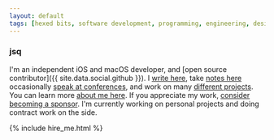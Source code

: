 ```yaml
---
layout: default
tags: [hexed bits, software development, programming, engineering, design patterns, ios, objective-c, swift, ethics]
---
```


<h3 class="branded">jsq</h3>

I'm an independent iOS and macOS developer, and [open source contributor]({{ site.data.social.github }}).
I [write here](/blog), take [notes here](https://jessesquires.github.io/TIL/) occasionally [speak at conferences](/speaking), and work on many [different projects](/projects).
You can learn more [about me here](/about).
If you appreciate my work, [consider becoming a sponsor](/sponsor).
I'm currently working on personal projects and doing contract work on the side.

{% include hire_me.html %}
